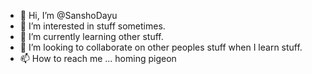 - 👋 Hi, I’m @SanshoDayu
- 👀 I’m interested in stuff sometimes.
- 🌱 I’m currently learning other stuff.
- 💞️ I’m looking to collaborate on other peoples stuff when I learn stuff.
- 📫 How to reach me ...  homing pigeon

<!---
SanshoDayu/SanshoDayu is a ✨ special ✨ repository because its `README.md` (this file) appears on your GitHub profile.
You can click the Preview link to take a look at your changes.
--->
